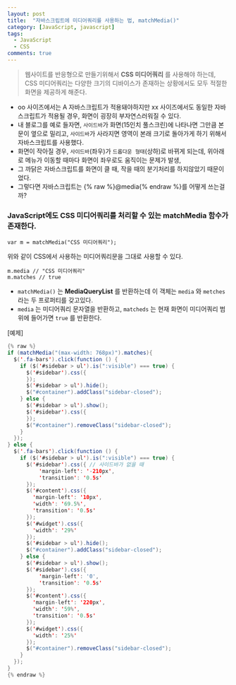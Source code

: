 ```yaml
---
layout: post
title:  "자바스크립트에 미디어쿼리를 사용하는 법, matchMedia()"
category: [JavaScript, javascript]
tags:
  - JavaScript
  - CSS
comments: true
---
```


> 웹사이트를 반응형으로 만들기위해서 **CSS 미디어쿼리** 를 사용해야 하는데, CSS 미디어쿼리는 다양한 크기의 디바이스가 존재하는 상황에서도 모두 적절한 화면을 제공하게 해준다.

- oo 사이즈에서는 A 자바스크립트가 적용돼야하지만 xx 사이즈에서도 동일한 자바스크립트가 적용될 경우, 화면이 굉장히 부자연스러워질 수 있다.
- 내 블로그를 예로 들자면, `사이드바`가 화면(15인치 풀스크린)에 나타나면 그만큼 본문이 옆으로 밀리고, `사이드바`가 사라지면 영역이 본래 크기로 돌아가게 하기 위해서 자바스크립트를 사용했다.
- 화면이 작아질 경우, `사이드바`(좌우)가 `드롭다운 형태`(상하)로 바뀌게 되는데, 위아래로 메뉴가 이동할 때마다 화면이 좌우로도 움직이는 문제가 발생,
- 그 까닭은 자바스크립트를 화면이 클 때, 작을 때의 분기처리를 하지않았기 때문이었다.
- 그렇다면 자바스크립트는 {% raw %}@media{% endraw %}를 어떻게 쓰는걸까?

### JavaScript에도 CSS 미디어쿼리를 처리할 수 있는 matchMedia 함수가 존재한다.

```
var m = matchMedia("CSS 미디어쿼리");
```

위와 같이 CSS에서 사용하는 미디어쿼리문을 그대로 사용할 수 있다.

```
m.media // "CSS 미디어쿼리"
m.matches // true
```

- `matchMedia()` 는 **MediaQueryList** 를 반환하는데 이 객체는 `media` 와 `metches` 라는 두 프로퍼티를 갖고있다.
- `media` 는 미디어쿼리 문자열을 반환하고, `matcheds` 는 현재 화면이 미디어쿼리 범위에 들어가면 `true` 를 반환한다.

[예제]

```java
{% raw %}
if (matchMedia("(max-width: 768px)").matches){
  $('.fa-bars').click(function () {
    if ($('#sidebar > ul').is(":visible") === true) {
      $('#sidebar').css({
      });
      $('#sidebar > ul').hide();
      $("#container").addClass("sidebar-closed");
    } else {
      $('#sidebar > ul').show();
      $('#sidebar').css({
      });
      $("#container").removeClass("sidebar-closed");
    }
  });
} else {
  $('.fa-bars').click(function () {
    if ($('#sidebar > ul').is(":visible") === true) {
      $('#sidebar').css({ // 사이드바가 없을 때
          'margin-left': '-210px',
          'transition': '0.5s'
      });
      $('#content').css({
        'margin-left': '10px',
        'width': '69.5%',
        'transition': '0.5s'
      });
      $('#widget').css({
        'width': '29%'
      });
      $('#sidebar > ul').hide();
      $("#container").addClass("sidebar-closed");
    } else {
      $('#sidebar > ul').show();
      $('#sidebar').css({
          'margin-left': '0',
          'transition': '0.5s'
      });
      $('#content').css({
        'margin-left': '220px',
        'width': '59%',
        'transition': '0.5s'
      });
      $('#widget').css({
        'width': '25%'
      });
      $("#container").removeClass("sidebar-closed");
    }
  });
}
{% endraw %}
```
